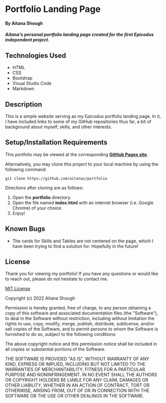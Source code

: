 # Portfolio Landing Page

#### By Aitana Shough

#### _Aitana's personal portfolio landing page created for the first Epicodus independent project._

## Technologies Used

* HTML
* CSS
* Bootstrap
* Visual Studio Code
* Markdown

## Description

This is a simple website serving as my Epicodus portfolio landing page. In it, I have included links to some of my GitHub repositories thus far, a bit of background about myself, skills, and other interests.

## Setup/Installation Requirements

This portfolio may be viewed at the corresponding [**GitHub Pages site**](https://aitanas.github.io/portfolio/index.html). 

Alternatively, you may clone this project to your local machine by using the following command:
```
git clone https://github.com/aitanas/portfolio
```
Directions after cloning are as follows:
1. Open the **portfolio** directory.
2. Open the file named **index.html** with an internet browser (i.e. Google Chrome) of your choice.
3. Enjoy!

## Known Bugs

* The cards for Skills and Tables are not centered on the page, which I have been trying to find a solution for. Hopefully in the future!

## License

Thank you for viewing my portfolio! If you have any questions or would like to reach out, please do not hesitate to contact me.

[MIT License](https://choosealicense.com/licenses/mit/)

Copyright (c) 2022 Aitana Shough

Permission is hereby granted, free of charge, to any person obtaining a copy
of this software and associated documentation files (the "Software"), to deal
in the Software without restriction, including without limitation the rights
to use, copy, modify, merge, publish, distribute, sublicense, and/or sell
copies of the Software, and to permit persons to whom the Software is
furnished to do so, subject to the following conditions:

The above copyright notice and this permission notice shall be included in all
copies or substantial portions of the Software.

THE SOFTWARE IS PROVIDED "AS IS", WITHOUT WARRANTY OF ANY KIND, EXPRESS OR
IMPLIED, INCLUDING BUT NOT LIMITED TO THE WARRANTIES OF MERCHANTABILITY,
FITNESS FOR A PARTICULAR PURPOSE AND NONINFRINGEMENT. IN NO EVENT SHALL THE
AUTHORS OR COPYRIGHT HOLDERS BE LIABLE FOR ANY CLAIM, DAMAGES OR OTHER
LIABILITY, WHETHER IN AN ACTION OF CONTRACT, TORT OR OTHERWISE, ARISING FROM,
OUT OF OR IN CONNECTION WITH THE SOFTWARE OR THE USE OR OTHER DEALINGS IN THE
SOFTWARE.

